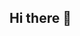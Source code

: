 ## Hi there 👋

<!--
**Quentin-Gigon/Quentin-Gigon** is a ✨ _special_ ✨ repository because its `README.md` (this file) appears on your GitHub profile.

Here are some ideas to get you started:

- 🔭 I’m currently working on a contracting CRM and a financial literacy blog 
- 🌱 I’m currently learning Next.js
- 📫 How to reach me: qgigon@icloud.com
- ⚡ Fun fact: Half-Ironman finisher

![Your GitHub Stats](https://github-readme-stats.vercel.app/api?username=yourusername&show_icons=true&theme=radical)
![Top Languages](https://github-readme-stats.vercel.app/api/top-langs/?username=yourusername&layout=compact&theme=radical)

